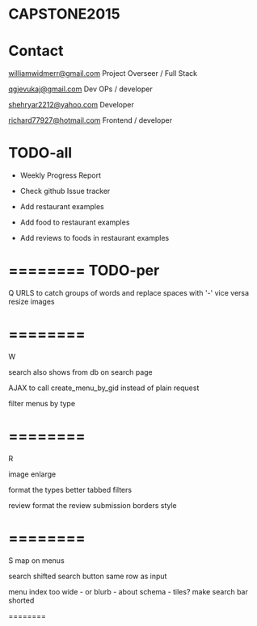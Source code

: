 # CAPSTONE2015

# Contact

  williamwidmerr@gmail.com  Project Overseer / Full Stack

  qgjevukaj@gmail.com Dev OPs / developer
  
  shehryar2212@yahoo.com Developer
  
  richard77927@hotmail.com Frontend / developer

# TODO-all 

- Weekly Progress Report

- Check github Issue tracker

- Add restaurant examples
- Add food to restaurant examples
- Add reviews to foods in restaurant examples 

========
TODO-per
========
Q
URLS to catch groups of words and replace spaces with '-' vice versa
resize images

========
========
W

search also shows from db on search page 

AJAX to call create_menu_by_gid instead of plain request

filter menus by type

========
========
R

image enlarge

format the types better
tabbed filters

  review
format the review submission
borders style

========
========
S
map on menus
 
   search
shifted search button same row as input
  
  menu index
too wide - or blurb - about schema - tiles?
make search bar shorted

========





  


